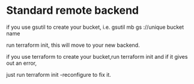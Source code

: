 # Standard remote backend

if you use gsutil to create your bucket,  i.e. gsutil mb gs ://unique bucket name

run terraform init, this will move to your new backend.

if you use terraform to create your bucket,run terraform init and if it gives out an error,

just run terraform init -reconfigure to fix it.

